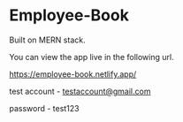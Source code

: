 # Employee-Book
Built on MERN stack.

You can view the app live in the following url. 

 https://employee-book.netlify.app/

test account - testaccount@gmail.com

password - test123
